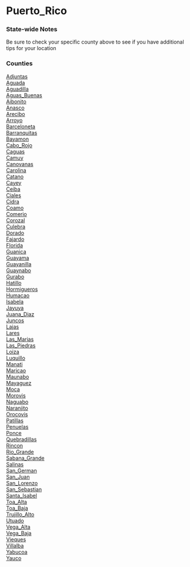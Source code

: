 # Puerto_Rico

### State-wide Notes
Be sure to check your specific county above to see if you have additional tips for your location

### Counties
[Adjuntas](Adjuntas.md)\
[Aguada](Aguada.md)\
[Aguadilla](Aguadilla.md)\
[Aguas_Buenas](Aguas_Buenas.md)\
[Aibonito](Aibonito.md)\
[Anasco](Anasco.md)\
[Arecibo](Arecibo.md)\
[Arroyo](Arroyo.md)\
[Barceloneta](Barceloneta.md)\
[Barranquitas](Barranquitas.md)\
[Bayamon](Bayamon.md)\
[Cabo_Rojo](Cabo_Rojo.md)\
[Caguas](Caguas.md)\
[Camuy](Camuy.md)\
[Canovanas](Canovanas.md)\
[Carolina](Carolina.md)\
[Catano](Catano.md)\
[Cayey](Cayey.md)\
[Ceiba](Ceiba.md)\
[Ciales](Ciales.md)\
[Cidra](Cidra.md)\
[Coamo](Coamo.md)\
[Comerio](Comerio.md)\
[Corozal](Corozal.md)\
[Culebra](Culebra.md)\
[Dorado](Dorado.md)\
[Fajardo](Fajardo.md)\
[Florida](Florida.md)\
[Guanica](Guanica.md)\
[Guayama](Guayama.md)\
[Guayanilla](Guayanilla.md)\
[Guaynabo](Guaynabo.md)\
[Gurabo](Gurabo.md)\
[Hatillo](Hatillo.md)\
[Hormigueros](Hormigueros.md)\
[Humacao](Humacao.md)\
[Isabela](Isabela.md)\
[Jayuya](Jayuya.md)\
[Juana_Diaz](Juana_Diaz.md)\
[Juncos](Juncos.md)\
[Lajas](Lajas.md)\
[Lares](Lares.md)\
[Las_Marias](Las_Marias.md)\
[Las_Piedras](Las_Piedras.md)\
[Loiza](Loiza.md)\
[Luquillo](Luquillo.md)\
[Manati](Manati.md)\
[Maricao](Maricao.md)\
[Maunabo](Maunabo.md)\
[Mayaguez](Mayaguez.md)\
[Moca](Moca.md)\
[Morovis](Morovis.md)\
[Naguabo](Naguabo.md)\
[Naranjito](Naranjito.md)\
[Orocovis](Orocovis.md)\
[Patillas](Patillas.md)\
[Penuelas](Penuelas.md)\
[Ponce](Ponce.md)\
[Quebradillas](Quebradillas.md)\
[Rincon](Rincon.md)\
[Rio_Grande](Rio_Grande.md)\
[Sabana_Grande](Sabana_Grande.md)\
[Salinas](Salinas.md)\
[San_German](San_German.md)\
[San_Juan](San_Juan.md)\
[San_Lorenzo](San_Lorenzo.md)\
[San_Sebastian](San_Sebastian.md)\
[Santa_Isabel](Santa_Isabel.md)\
[Toa_Alta](Toa_Alta.md)\
[Toa_Baja](Toa_Baja.md)\
[Trujillo_Alto](Trujillo_Alto.md)\
[Utuado](Utuado.md)\
[Vega_Alta](Vega_Alta.md)\
[Vega_Baja](Vega_Baja.md)\
[Vieques](Vieques.md)\
[Villalba](Villalba.md)\
[Yabucoa](Yabucoa.md)\
[Yauco](Yauco.md)
